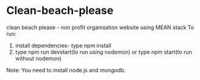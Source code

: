 # Clean-beach-please
 clean beach please - non profit organisation website
 using MEAN stack
 To run:
 1. install dependencies- type npm install
 2. type npm run devstart(to run using nodemon)
 or type npm start(to run without nodemon)
 
 Note: You need to install node.js and mongodb.
